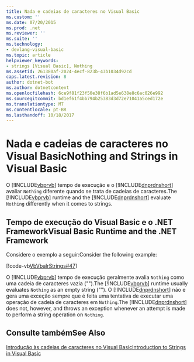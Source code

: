```yaml
---
title: Nada e cadeias de caracteres no Visual Basic
ms.custom: ''
ms.date: 07/20/2015
ms.prod: .net
ms.reviewer: ''
ms.suite: ''
ms.technology:
- devlang-visual-basic
ms.topic: article
helpviewer_keywords:
- strings [Visual Basic], Nothing
ms.assetid: 261380af-2024-4ecf-823b-43b1034d92cd
caps.latest.revision: 8
author: dotnet-bot
ms.author: dotnetcontent
ms.openlocfilehash: 6ce9f81f23f50e38f6b1ad5e638e8c6ac026e992
ms.sourcegitcommit: bd1ef61f4bb794b25383d3d72e71041a5ced172e
ms.translationtype: MT
ms.contentlocale: pt-BR
ms.lasthandoff: 10/18/2017
---
```

# <a name="nothing-and-strings-in-visual-basic"></a><span data-ttu-id="006cb-102">Nada e cadeias de caracteres no Visual Basic</span><span class="sxs-lookup"><span data-stu-id="006cb-102">Nothing and Strings in Visual Basic</span></span>
<span data-ttu-id="006cb-103">O [!INCLUDE[vbprvb](~/includes/vbprvb-md.md)] tempo de execução e o [!INCLUDE[dnprdnshort](~/includes/dnprdnshort-md.md)] avaliar `Nothing` diferente quando se trata de cadeias de caracteres.</span><span class="sxs-lookup"><span data-stu-id="006cb-103">The [!INCLUDE[vbprvb](~/includes/vbprvb-md.md)] runtime and the [!INCLUDE[dnprdnshort](~/includes/dnprdnshort-md.md)] evaluate `Nothing` differently when it comes to strings.</span></span>  
  
## <a name="visual-basic-runtime-and-the-net-framework"></a><span data-ttu-id="006cb-104">Tempo de execução do Visual Basic e o .NET Framework</span><span class="sxs-lookup"><span data-stu-id="006cb-104">Visual Basic Runtime and the .NET Framework</span></span>  
 <span data-ttu-id="006cb-105">Considere o exemplo a seguir:</span><span class="sxs-lookup"><span data-stu-id="006cb-105">Consider the following example:</span></span>  
  
 [!code-vb[VbVbalrStrings#47](../../../../visual-basic/language-reference/functions/codesnippet/VisualBasic/nothing-and-strings_1.vb)]  
  
 <span data-ttu-id="006cb-106">O [!INCLUDE[vbprvb](~/includes/vbprvb-md.md)] tempo de execução geralmente avalia `Nothing` como uma cadeia de caracteres vazia ("").</span><span class="sxs-lookup"><span data-stu-id="006cb-106">The [!INCLUDE[vbprvb](~/includes/vbprvb-md.md)] runtime usually evaluates `Nothing` as an empty string ("").</span></span> <span data-ttu-id="006cb-107">O [!INCLUDE[dnprdnshort](~/includes/dnprdnshort-md.md)] não e gera uma exceção sempre que é feita uma tentativa de executar uma operação de cadeia de caracteres em `Nothing`.</span><span class="sxs-lookup"><span data-stu-id="006cb-107">The [!INCLUDE[dnprdnshort](~/includes/dnprdnshort-md.md)] does not, however, and throws an exception whenever an attempt is made to perform a string operation on `Nothing`.</span></span>  
  
## <a name="see-also"></a><span data-ttu-id="006cb-108">Consulte também</span><span class="sxs-lookup"><span data-stu-id="006cb-108">See Also</span></span>  
 [<span data-ttu-id="006cb-109">Introdução às cadeias de caracteres no Visual Basic</span><span class="sxs-lookup"><span data-stu-id="006cb-109">Introduction to Strings in Visual Basic</span></span>](../../../../visual-basic/programming-guide/language-features/strings/introduction-to-strings.md)
